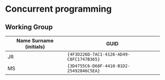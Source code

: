 # Concurrent programming

## Working Group

| Name Surname (initials) | GUID                                     |
| ----------------------- | ---------------------------------------- |
| JR                      | `{4F3D226D-7AC1-4126-AD49-C8FC1747B365}` |
| MS                      | `{3D4755C6-D68F-4410-B1D2-25492846C5EA}` |
